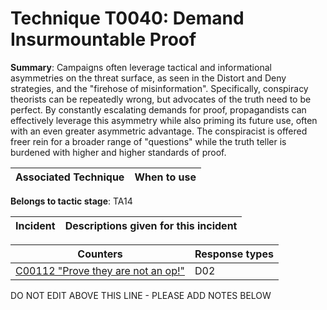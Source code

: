 # Technique T0040: Demand Insurmountable Proof

**Summary**: Campaigns often leverage tactical and informational asymmetries on the threat surface, as seen in the Distort and Deny strategies, and the "firehose of misinformation". Specifically, conspiracy theorists can be repeatedly wrong, but advocates of the truth need to be perfect. By constantly escalating demands for proof, propagandists can effectively leverage this asymmetry while also priming its future use, often with an even greater asymmetric advantage. The conspiracist is offered freer rein for a broader range of "questions" while the truth teller is burdened with higher and higher standards of proof.


| Associated Technique | When to use |
| --------- | ------------------------- |


**Belongs to tactic stage**: TA14


| Incident | Descriptions given for this incident |
| -------- | -------------------- |



| Counters | Response types |
| -------- | -------------- |
| [C00112 "Prove they are not an op!"](../../generated_pages/counters/C00112.md) | D02 |


DO NOT EDIT ABOVE THIS LINE - PLEASE ADD NOTES BELOW